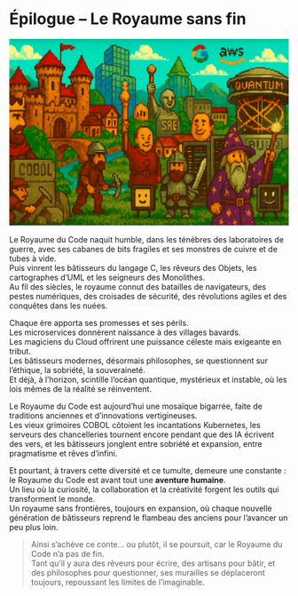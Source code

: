 # Épilogue – Le Royaume sans fin

![epilogue.png](https://raw.githubusercontent.com/nicolasvauchenet/cours_architectures_logicielles/refs/heads/main/img/epilogue.png)

Le Royaume du Code naquit humble, dans les ténèbres des laboratoires de guerre, avec ses cabanes de bits fragiles et ses
monstres de cuivre et de tubes à vide.  
Puis vinrent les bâtisseurs du langage C, les rêveurs des Objets, les cartographes d’UML et les seigneurs des
Monolithes.  
Au fil des siècles, le royaume connut des batailles de navigateurs, des pestes numériques, des croisades de sécurité,
des révolutions agiles et des conquêtes dans les nuées.

Chaque ère apporta ses promesses et ses périls.  
Les microservices donnèrent naissance à des villages bavards.  
Les magiciens du Cloud offrirent une puissance céleste mais exigeante en tribut.  
Les bâtisseurs modernes, désormais philosophes, se questionnent sur l’éthique, la sobriété, la souveraineté.  
Et déjà, à l’horizon, scintille l’océan quantique, mystérieux et instable, où les lois mêmes de la réalité se
réinventent.

Le Royaume du Code est aujourd’hui une mosaïque bigarrée, faite de traditions anciennes et d’innovations
vertigineuses.  
Les vieux grimoires COBOL côtoient les incantations Kubernetes, les serveurs des chancelleries tournent encore pendant
que des IA écrivent des vers, et les bâtisseurs jonglent entre sobriété et expansion, entre pragmatisme et rêves
d’infini.

Et pourtant, à travers cette diversité et ce tumulte, demeure une constante : le Royaume du Code est avant tout une
**aventure humaine**.  
Un lieu où la curiosité, la collaboration et la créativité forgent les outils qui transforment le monde.  
Un royaume sans frontières, toujours en expansion, où chaque nouvelle génération de bâtisseurs reprend le flambeau des
anciens pour l’avancer un peu plus loin.

> Ainsi s’achève ce conte… ou plutôt, il se poursuit, car le Royaume du Code n’a pas de fin.  
> Tant qu’il y aura des rêveurs pour écrire, des artisans pour bâtir, et des philosophes pour questionner, ses murailles
> se déplaceront toujours, repoussant les limites de l’imaginable.
